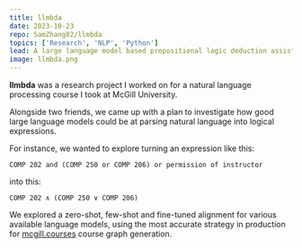 ```yaml
---
title: llmbda
date: 2023-10-23
repo: SamZhang02/llmbda
topics: ['Research', 'NLP', 'Python']
lead: A large language model based propositional logic deduction assistant
image: llmbda.png
---
```


**llmbda** was a research project I worked on for a natural language processing
course I took at McGill University.

Alongside two friends, we came up with a plan to investigate how good large
language models could be at parsing natural language into logical expressions.

For instance, we wanted to explore turning an expression like this:

`COMP 202 and (COMP 250 or COMP 206) or permission of instructor`

into this:

`COMP 202 ∧ (COMP 250 ∨ COMP 206)`

We explored a zero-shot, few-shot and fine-tuned alignment for various available
language models, using the most accurate strategy in production for
[mcgill.courses](https://mcgill.courses/) course graph generation.
